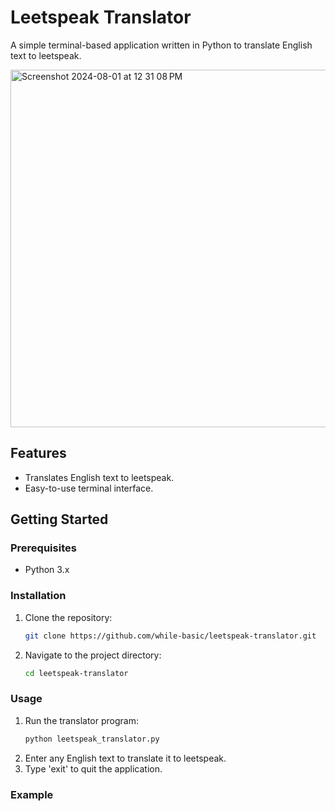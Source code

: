 # Leetspeak Translator

A simple terminal-based application written in Python to translate English text to leetspeak.

<img width="572" alt="Screenshot 2024-08-01 at 12 31 08 PM" src="https://github.com/user-attachments/assets/babbcc1f-1c57-4e29-bd2e-30f3c82f37df">

## Features

- Translates English text to leetspeak.
- Easy-to-use terminal interface.

## Getting Started

### Prerequisites

- Python 3.x

### Installation

1. Clone the repository:
    ```sh
    git clone https://github.com/while-basic/leetspeak-translator.git
    ```
2. Navigate to the project directory:
    ```sh
    cd leetspeak-translator
    ```

### Usage

1. Run the translator program:
    ```sh
    python leetspeak_translator.py
    ```
2. Enter any English text to translate it to leetspeak.
3. Type 'exit' to quit the application.

### Example



